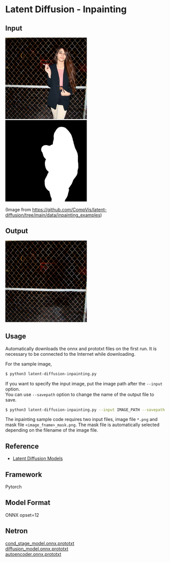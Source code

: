 # Latent Diffusion - Inpainting

## Input

<img src="demo.png" height="256px"/>
<img src="demo_mask.png" height="256px"/>

(Image from https://github.com/CompVis/latent-diffusion/tree/main/data/inpainting_examples)

## Output

<img src="output.png" height="256px"/>

## Usage
Automatically downloads the onnx and prototxt files on the first run.
It is necessary to be connected to the Internet while downloading.

For the sample image,
```bash
$ python3 latent-diffusion-inpainting.py
```

If you want to specify the input image, put the image path after the `--input` option.  
You can use `--savepath` option to change the name of the output file to save.
```bash
$ python3 latent-diffusion-inpainting.py --input IMAGE_PATH --savepath SAVE_IMAGE_PATH
```

The inpainting sample code requires two input files, image file `*.png` and mask file `<image_fname>_mask.png`.
The mask file is automatically selected depending on the filename of the image file.

## Reference

- [Latent Diffusion Models](https://github.com/CompVis/latent-diffusion)

## Framework

Pytorch

## Model Format

ONNX opset=12

## Netron

[cond_stage_model.onnx.prototxt](https://netron.app/?url=https://storage.googleapis.com/ailia-models/latent-diffusion-inpainting/cond_stage_model.onnx.prototxt)  
[diffusion_model.onnx.prototxt](https://netron.app/?url=https://storage.googleapis.com/ailia-models/latent-diffusion-inpainting/diffusion_model.onnx.prototxt)  
[autoencoder.onnx.prototxt](https://netron.app/?url=https://storage.googleapis.com/ailia-models/latent-diffusion-inpainting/autoencoder.onnx.prototxt)
